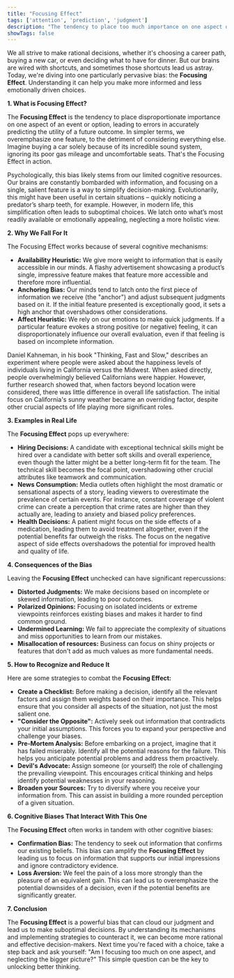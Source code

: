 ```yaml
---
title: "Focusing Effect"
tags: ['attention', 'prediction', 'judgment']
description: "The tendency to place too much importance on one aspect of an event, causing an error in accurately predicting the utility of a future outcome."
showTags: false
---
```



We all strive to make rational decisions, whether it's choosing a career path, buying a new car, or even deciding what to have for dinner. But our brains are wired with shortcuts, and sometimes those shortcuts lead us astray. Today, we're diving into one particularly pervasive bias: the **Focusing Effect**. Understanding it can help you make more informed and less emotionally driven choices.

**1. What is Focusing Effect?**

The **Focusing Effect** is the tendency to place disproportionate importance on one aspect of an event or option, leading to errors in accurately predicting the utility of a future outcome. In simpler terms, we overemphasize one feature, to the detriment of considering everything else. Imagine buying a car solely because of its incredible sound system, ignoring its poor gas mileage and uncomfortable seats. That's the Focusing Effect in action.

Psychologically, this bias likely stems from our limited cognitive resources. Our brains are constantly bombarded with information, and focusing on a single, salient feature is a way to simplify decision-making. Evolutionarily, this might have been useful in certain situations – quickly noticing a predator’s sharp teeth, for example. However, in modern life, this simplification often leads to suboptimal choices. We latch onto what’s most readily available or emotionally appealing, neglecting a more holistic view.

**2. Why We Fall For It**

The Focusing Effect works because of several cognitive mechanisms:

*   **Availability Heuristic:** We give more weight to information that is easily accessible in our minds. A flashy advertisement showcasing a product’s single, impressive feature makes that feature more accessible and therefore more influential.
*   **Anchoring Bias:** Our minds tend to latch onto the first piece of information we receive (the "anchor") and adjust subsequent judgments based on it. If the initial feature presented is exceptionally good, it sets a high anchor that overshadows other considerations.
*   **Affect Heuristic:** We rely on our emotions to make quick judgments. If a particular feature evokes a strong positive (or negative) feeling, it can disproportionately influence our overall evaluation, even if that feeling is based on incomplete information.

Daniel Kahneman, in his book "Thinking, Fast and Slow," describes an experiment where people were asked about the happiness levels of individuals living in California versus the Midwest. When asked directly, people overwhelmingly believed Californians were happier. However, further research showed that, when factors beyond location were considered, there was little difference in overall life satisfaction. The initial focus on California's sunny weather became an overriding factor, despite other crucial aspects of life playing more significant roles.

**3. Examples in Real Life**

The **Focusing Effect** pops up everywhere:

*   **Hiring Decisions:** A candidate with exceptional technical skills might be hired over a candidate with better soft skills and overall experience, even though the latter might be a better long-term fit for the team. The technical skill becomes the focal point, overshadowing other crucial attributes like teamwork and communication.
*   **News Consumption:** Media outlets often highlight the most dramatic or sensational aspects of a story, leading viewers to overestimate the prevalence of certain events. For instance, constant coverage of violent crime can create a perception that crime rates are higher than they actually are, leading to anxiety and biased policy preferences.
*   **Health Decisions:** A patient might focus on the side effects of a medication, leading them to avoid treatment altogether, even if the potential benefits far outweigh the risks. The focus on the negative aspect of side effects overshadows the potential for improved health and quality of life.

**4. Consequences of the Bias**

Leaving the **Focusing Effect** unchecked can have significant repercussions:

*   **Distorted Judgments:** We make decisions based on incomplete or skewed information, leading to poor outcomes.
*   **Polarized Opinions:** Focusing on isolated incidents or extreme viewpoints reinforces existing biases and makes it harder to find common ground.
*   **Undermined Learning:** We fail to appreciate the complexity of situations and miss opportunities to learn from our mistakes.
*   **Misallocation of resources:** Business can focus on shiny projects or features that don't add as much values as more fundamental needs.

**5. How to Recognize and Reduce It**

Here are some strategies to combat the **Focusing Effect:**

*   **Create a Checklist:** Before making a decision, identify all the relevant factors and assign them weights based on their importance. This helps ensure that you consider all aspects of the situation, not just the most salient one.
*   **"Consider the Opposite":** Actively seek out information that contradicts your initial assumptions. This forces you to expand your perspective and challenge your biases.
*   **Pre-Mortem Analysis:** Before embarking on a project, imagine that it has failed miserably. Identify all the potential reasons for the failure. This helps you anticipate potential problems and address them proactively.
*   **Devil's Advocate:** Assign someone (or yourself) the role of challenging the prevailing viewpoint. This encourages critical thinking and helps identify potential weaknesses in your reasoning.
*   **Broaden your Sources:** Try to diversify where you receive your information from. This can assist in building a more rounded perception of a given situation.

**6. Cognitive Biases That Interact With This One**

The **Focusing Effect** often works in tandem with other cognitive biases:

*   **Confirmation Bias:** The tendency to seek out information that confirms our existing beliefs. This bias can amplify the **Focusing Effect** by leading us to focus on information that supports our initial impressions and ignore contradictory evidence.
*   **Loss Aversion:** We feel the pain of a loss more strongly than the pleasure of an equivalent gain. This can lead us to overemphasize the potential downsides of a decision, even if the potential benefits are significantly greater.

**7. Conclusion**

The **Focusing Effect** is a powerful bias that can cloud our judgment and lead us to make suboptimal decisions. By understanding its mechanisms and implementing strategies to counteract it, we can become more rational and effective decision-makers. Next time you're faced with a choice, take a step back and ask yourself: "Am I focusing too much on one aspect, and neglecting the bigger picture?" This simple question can be the key to unlocking better thinking.

